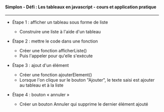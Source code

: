 #### Simplon - Défi : Les tableaux en javascript - cours et application pratique

<hr>

* Étape 1 : afficher un tableau sous forme de liste  
    * Construire une liste à l'aide d'un tableau 

* Étape 2 : mettre le code dans une fonction
    * Créer une fonction afficherListe()
    * Puis l'appeler pour qu'elle s'exécute

* Étape 3 : ajout d'un élément
    * Créer une fonction ajouterElement()
    * Lorsque l'on clique sur le bouton "Ajouter", le texte saisi est ajouter au tableau et à la liste

* Étape 4 : bouton « annuler »
    * Créer un bouton Annuler qui supprime le dernier élément ajouté
